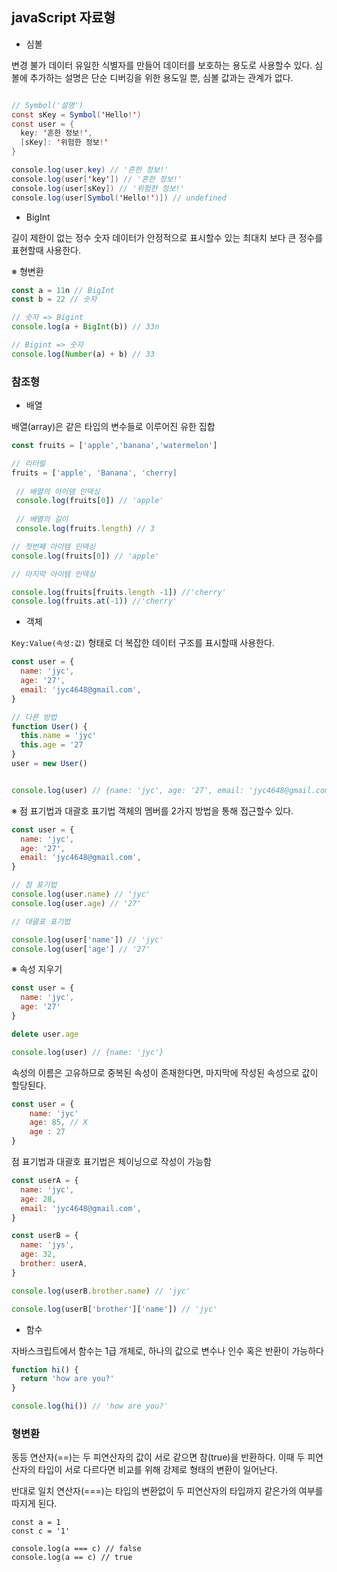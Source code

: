 ## javaScript 자료형


- 심볼

변경 불가 데이터
유일한 식별자를 만들어 데이터를 보호하는 용도로 사용할수 있다.
심볼에 추가하는 설명은 단순 디버깅을 위한 용도일 뿐, 심볼 값과는 관계가 없다.


```java

// Symbol('설명')
const sKey = Symbol('Hello!')
const user = {
  key: '흔한 정보!',
  [sKey]: '위험한 정보!'
}

console.log(user.key) // '흔한 정보!'
console.log(user['key']) // '흔한 정보!'
console.log(user[sKey]) // '위험한 정보!'
console.log(user[Symbol('Hello!')]) // undefined
```

- BigInt

길이 제한이 없는 정수
숫자 데이터가 안정적으로 표시할수 있는 최대치 보다 큰 정수를 표현할때 사용한다.




※ 형변환
```js
const a = 11n // BigInt
const b = 22 // 숫자

// 숫자 => Bigint
console.log(a + BigInt(b)) // 33n

// Bigint => 숫자
console.log(Number(a) + b) // 33
```


### 참조형

- 배열

배열(array)은 같은 타입의 변수들로 이루어진 유한 집합

```js
const fruits = ['apple','banana','watermelon']

// 리터럴 
fruits = ['apple', 'Banana', 'cherry]
          
 // 배열의 아이뎀 인덱싱
 console.log(fruits[0]) // 'apple'
 
 // 배열의 길이
 console.log(fruits.length) // 3

// 첫번째 아이템 인덱싱
console.log(fruits[0]) // 'apple'

// 마지막 아이템 인덱싱

console.log(fruits[fruits.length -1]) //'cherry'
console.log(fruits.at(-1)) //'cherry'

```

- 객체

`Key:Value(속성:값)` 형태로 더 복잡한 데이터 구조를 표시할때 사용한다.

```js
const user = {
  name: 'jyc',
  age: '27',
  email: 'jyc4648@gmail.com',
}

// 다른 방법
function User() {
  this.name = 'jyc'
  this.age = '27
}
user = new User()


console.log(user) // {name: 'jyc', age: '27', email: 'jyc4648@gmail.com'}
```

※ 점 표기법과 대괄호 표기법
객체의 멤버를 2가지 방법을 통해 접근할수 있다.

```js
const user = {
  name: 'jyc',
  age: '27',
  email: 'jyc4648@gmail.com',
}

// 점 표기법
console.log(user.name) // 'jyc'
console.log(user.age) // '27'

// 대괄표 표기법

console.log(user['name']) // 'jyc'
console.log(user['age'] // '27'

```
※ 속성 지우기

```js
const user = {
  name: 'jyc',
  age: '27'
}

delete user.age

console.log(user) // {name: 'jyc'}

```

속성의 이름은 고유하므로 중복된 속성이 존재한다면, 마지막에 작성된 속성으로 값이 할당된다.

```js
const user = {
	name: 'jyc'
    age: 85, // X
    age : 27
}
```

점 표기법과 대괄호 표기법은 체이닝으로 작성이 가능함
```js
const userA = {
  name: 'jyc',
  age: 28,
  email: 'jyc4648@gmail.com',
}

const userB = {
  name: 'jys',
  age: 32,
  brother: userA,
}

console.log(userB.brother.name) // 'jyc'

console.log(userB['brother']['name']) // 'jyc'

```

- 함수 

자바스크립트에서 함수는 1급 개체로, 하나의 값으로 변수나 인수 혹은 반환이 가능하다

```js
function hi() {
  return 'how are you?'
}

console.log(hi()) // 'how are you?'

```

### 형변환

동등 연산자(==)는 두 피연산자의 값이 서로 같으면 참(true)을 반환하다. 이때 두 피연산자의 타입이 서로 다르다면 비교를 위해 강제로 형태의 변환이 일어난다.

반대로 일치 연산자(===)는 타입의 변환없이 두 피연산자의 타입까지 같은가의 여부를 따지게 된다.


```
const a = 1
const c = '1'

console.log(a === c) // false 
console.log(a == c) // true
```



